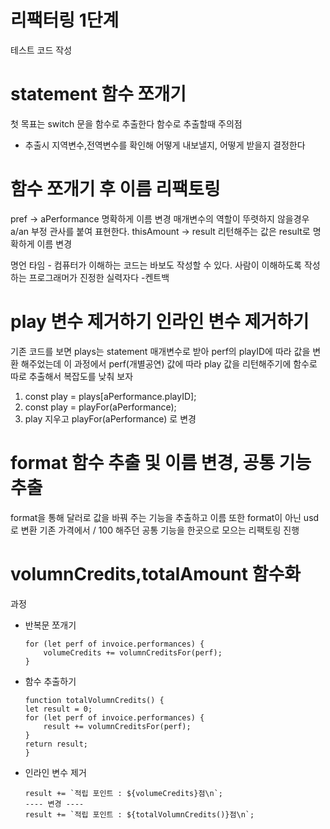 # 리팩터링 1단계
테스트 코드 작성
# statement 함수 쪼개기
첫 목표는 switch 문을 함수로 추출한다
함수로 추출할때 주의점
- 추출시 지역변수,전역변수를 확인해 어떻게 내보낼지, 어떻게 받을지 결정한다

# 함수 쪼개기 후 이름 리팩토링 
pref -> aPerformance 명확하게 이름 변경 매개변수의 역할이 뚜렷하지 않을경우 a/an 부정 관사를 붙여 표현한다.
thisAmount -> result 리턴해주는 값은 result로 명확하게 이름 변경

명언 타임 - 컴퓨터가 이해하는 코드는 바보도 작성할 수 있다. 사람이 이해하도록 작성하는 프로그래머가 진정한 실력자다 -켄트백

# play 변수 제거하기 인라인 변수 제거하기 
기존 코드를 보면 plays는 statement 매개변수로 받아 perf의 playID에 따라  값을 변환 해주었는데 이 과정에서 perf(개별공연) 값에 따라 play 값을 리턴해주기에 함수로 따로 추출해서 복잡도를 낮춰 보자 


1. const play = plays[aPerformance.playID]; 
2. const play = playFor(aPerformance);
3. play 지우고 playFor(aPerformance) 로 변경

# format 함수 추출 및 이름 변경, 공통 기능 추출
format을 통해 달러로 값을 바꿔 주는 기능을 추출하고 
이름 또한 format이 아닌 usd로 변환 
기존 가격에서 / 100 해주던 공통 기능을 한곳으로 모으는 리팩토링 진행 

# volumnCredits,totalAmount 함수화 
과정 
- 반복문 쪼개기
    ```
    for (let perf of invoice.performances) {
        volumeCredits += volumnCreditsFor(perf);
    }
    ```
- 함수 추출하기
    ```
    function totalVolumnCredits() {
    let result = 0;
    for (let perf of invoice.performances) {
        result += volumnCreditsFor(perf);
    }
    return result;
    }
    ```
- 인라인 변수 제거
    ```
    result += `적립 포인트 : ${volumeCredits}점\n`;
    ---- 변경 ----
    result += `적립 포인트 : ${totalVolumnCredits()}점\n`;
    ```


